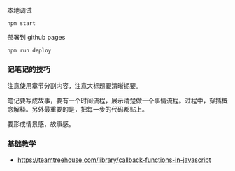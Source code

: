 本地调试

```
npm start
```

部署到 github pages

```
npm run deploy
```


### 记笔记的技巧

注意使用章节分割内容，注意大标题要清晰扼要。

笔记要写成故事，要有一个时间流程，展示清楚做一个事情流程。过程中，穿插概念解释。另外最重要的是，把每一步的代码都贴上。

要形成情景感，故事感。


### 基础教学

- https://teamtreehouse.com/library/callback-functions-in-javascript
